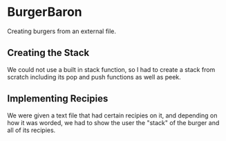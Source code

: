 # BurgerBaron
Creating burgers from an external file. 

## Creating the Stack 
We could not use a built in stack function, so I had to create a stack from scratch including its pop and push functions as well as peek. 

## Implementing Recipies
We were given a text file that had certain recipies on it, and depending on how it was worded, we had to show the user the "stack" of the burger and all of its recipies. 
